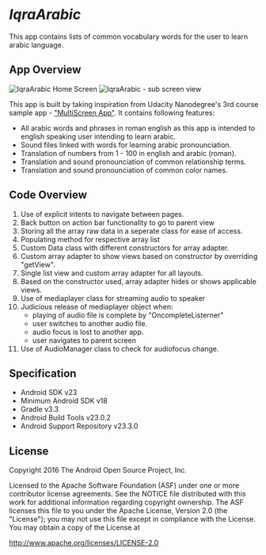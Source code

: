 *IqraArabic*
===================================

This app contains lists of common vocabulary words for the user to learn arabic language.

## App Overview

![IqraArabic Home Screen](http://i.imgur.com/2XcrZ48m.jpg)
![IqraArabic - sub screen view](http://i.imgur.com/wdwiAEym.jpg)


This app is built by taking inspiration from Udacity Nanodegree's 3rd course sample app - ["MultiScreen App"](https://www.udacity.com/course/android-basics-multi-screen-apps--ud839).
It contains following features:
*   All arabic words and phrases in roman english as this app is intended to english speaking user intending to learn arabic.
*   Sound files linked with words for learning arabic pronounciation.
*   Translation of numbers from 1 - 100 in english and arabic (roman).
*   Translation and sound pronounciation of common relationship terms.
*   Translation and sound pronounciation of common color names. 

## Code Overview
1.  Use of explicit intents to navigate between pages.
2.  Back button on action bar functionality to go to parent view
3.  Storing all the array raw data in a seperate class for ease of access.
4.  Populating method for respective array list
1.  Custom Data class with different constructors for array adapter.
5.  Custom array adapter to show views based on constructor by overriding "getView".
6.  Single list view and custom array adapter for all layouts.
7.  Based on the constructor used, array adapter hides or shows applicable views.
8.  Use of mediaplayer class for streaming audio to speaker
9.  Judicious release of mediaplayer object when:
    *   playing of audio file is complete by "OncompleteListerner"
    *   user switches to another audio file.
    *   audio focus is lost to another app.
    *   user navigates to parent screen
10. Use of AudioManager class to check for audiofocus change.

Specification
--------------

- Android SDK v23
- Minimum Android SDK v18
- Gradle v3.3
- Android Build Tools v23.0.2
- Android Support Repository v23.3.0

License
-------

Copyright 2016 The Android Open Source Project, Inc.

Licensed to the Apache Software Foundation (ASF) under one or more contributor
license agreements.  See the NOTICE file distributed with this work for
additional information regarding copyright ownership.  The ASF licenses this
file to you under the Apache License, Version 2.0 (the "License"); you may not
use this file except in compliance with the License.  You may obtain a copy of
the License at

http://www.apache.org/licenses/LICENSE-2.0

